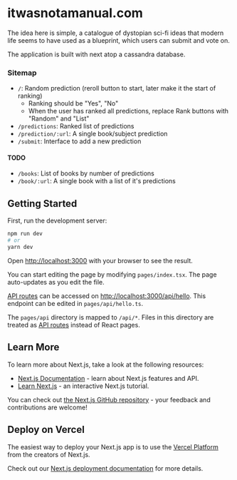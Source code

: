# itwasnotamanual.com

The idea here is simple, a catalogue of dystopian sci-fi ideas that modern life seems to have used as a blueprint, which users can submit and vote on.

The application is built with next atop a cassandra database.

### Sitemap

- `/`: Random prediction (reroll button to start, later make it the start of ranking)
  - Ranking should be "Yes", "No"
  - When the user has ranked all predictions, replace Rank buttons with "Random" and "List"
- `/predictions`: Ranked list of predictions
- `/prediction/:url`: A single book/subject prediction
- `/submit`: Interface to add a new prediction

#### TODO

- `/books`: List of books by number of predictions
- `/book/:url`: A single book with a list of it's predictions

## Getting Started

First, run the development server:

```bash
npm run dev
# or
yarn dev
```

Open [http://localhost:3000](http://localhost:3000) with your browser to see the result.

You can start editing the page by modifying `pages/index.tsx`. The page auto-updates as you edit the file.

[API routes](https://nextjs.org/docs/api-routes/introduction) can be accessed on [http://localhost:3000/api/hello](http://localhost:3000/api/hello). This endpoint can be edited in `pages/api/hello.ts`.

The `pages/api` directory is mapped to `/api/*`. Files in this directory are treated as [API routes](https://nextjs.org/docs/api-routes/introduction) instead of React pages.

## Learn More

To learn more about Next.js, take a look at the following resources:

- [Next.js Documentation](https://nextjs.org/docs) - learn about Next.js features and API.
- [Learn Next.js](https://nextjs.org/learn) - an interactive Next.js tutorial.

You can check out [the Next.js GitHub repository](https://github.com/vercel/next.js/) - your feedback and contributions are welcome!

## Deploy on Vercel

The easiest way to deploy your Next.js app is to use the [Vercel Platform](https://vercel.com/new?utm_medium=default-template&filter=next.js&utm_source=create-next-app&utm_campaign=create-next-app-readme) from the creators of Next.js.

Check out our [Next.js deployment documentation](https://nextjs.org/docs/deployment) for more details.
